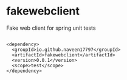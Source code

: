 # fakewebclient
Fake web client for spring unit tests

```

<dependency>
  <groupId>io.github.naveen17797</groupId>
  <artifactId>fakewebclient</artifactId>
  <version>0.0.1</version>
  <scope>test</scope>
</dependency>

```
